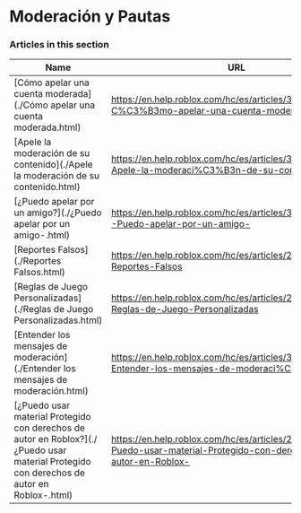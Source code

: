 # Moderación y Pautas   
### Articles in this section
Name|URL
-|-
[Cómo apelar una cuenta moderada](./Cómo apelar una cuenta moderada.html) |https://en.help.roblox.com/hc/es/articles/360000245263-C%C3%B3mo-apelar-una-cuenta-moderada
[Apele la moderación de su contenido](./Apele la moderación de su contenido.html) |https://en.help.roblox.com/hc/es/articles/360000272703-Apele-la-moderaci%C3%B3n-de-su-contenido
[¿Puedo apelar por un amigo?](./¿Puedo apelar por un amigo-.html) |https://en.help.roblox.com/hc/es/articles/360000240183--Puedo-apelar-por-un-amigo-
[Reportes Falsos](./Reportes Falsos.html) |https://en.help.roblox.com/hc/es/articles/203312470-Reportes-Falsos
[Reglas de Juego Personalizadas](./Reglas de Juego Personalizadas.html) |https://en.help.roblox.com/hc/es/articles/203312500-Reglas-de-Juego-Personalizadas
[Entender los mensajes de moderación](./Entender los mensajes de moderación.html) |https://en.help.roblox.com/hc/es/articles/360020870412-Entender-los-mensajes-de-moderaci%C3%B3n
[¿Puedo usar material Protegido con derechos de autor en Roblox?](./¿Puedo usar material Protegido con derechos de autor en Roblox-.html) |https://en.help.roblox.com/hc/es/articles/206388086--Puedo-usar-material-Protegido-con-derechos-de-autor-en-Roblox-